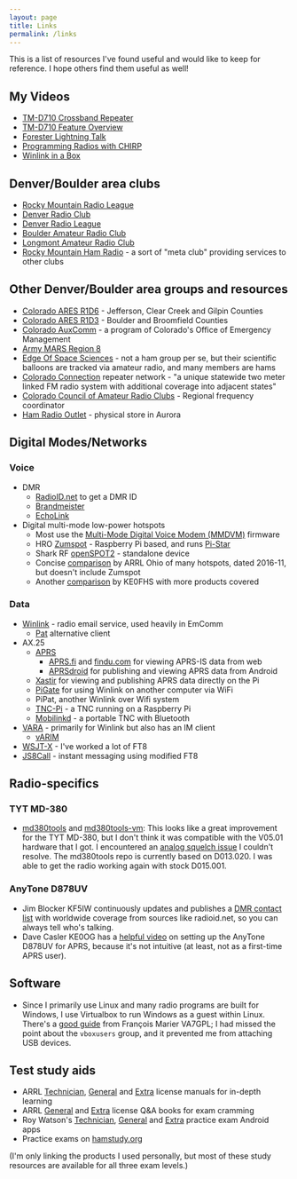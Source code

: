 ```yaml
---
layout: page
title: Links
permalink: /links
---
```

This is a list of resources I've found useful and would like to keep for reference. I hope others
find them useful as well!

## My Videos

* [TM-D710 Crossband Repeater](https://youtu.be/VUwnm9mY9Sw)
* [TM-D710 Feature Overview](https://youtu.be/jJfxv953r0I)
* [Forester Lightning Talk](https://youtu.be/7Pn-sijfTJg)
* [Programming Radios with CHIRP](https://youtu.be/RslvPYCLT-I)
* [Winlink in a Box](https://youtu.be/yaV0UdKeh7Y&t=2236s)

## Denver/Boulder area clubs

* [Rocky Mountain Radio League](https://www.rmrl.org/)
* [Denver Radio Club](https://www.w0tx.org/)
* [Denver Radio League](http://denverradioleague.org/)
* [Boulder Amateur Radio Club](https://www.qsl.net/w0dk/)
* [Longmont Amateur Radio Club](http://w0eno.org/)
* [Rocky Mountain Ham Radio](https://www.rmham.org/) - a sort of "meta club" providing services to
  other clubs

## Other Denver/Boulder area groups and resources

* [Colorado ARES R1D6](https://www.coaresr1d6.org/) - Jefferson, Clear Creek and Gilpin Counties
* [Colorado ARES R1D3](http://bouldercountyares.org/) - Boulder and Broomfield Counties
* [Colorado AuxComm](https://www.colorado.gov/pacific/dhsem/auxiliary-communications) - a program of
  Colorado's Office of Emergency Management
* [Army MARS Region 8](http://www.cwamars.net/)
* [Edge Of Space Sciences](https://www.eoss.org/) - not a ham group per se, but their scientific
  balloons are tracked via amateur radio, and many members are hams
* [Colorado Connection](https://colcon.org/) repeater network - "a unique statewide two meter linked
  FM radio system with additional coverage into adjacent states"
* [Colorado Council of Amateur Radio Clubs](https://www.ccarc.net/) - Regional frequency coordinator
* [Ham Radio Outlet](https://goo.gl/maps/oTeGpAFZ2uiRnNNu6) - physical store in Aurora

## Digital Modes/Networks

### Voice

* DMR
  * [RadioID.net](https://radioid.net/) to get a DMR ID
  * [Brandmeister](https://brandmeister.network/)
  * [EchoLink](https://secure.echolink.org/)
* Digital multi-mode low-power hotspots
  * Most use the [Multi-Mode Digital Voice Modem (MMDVM)](https://github.com/g4klx/MMDVM) firmware
  * HRO [Zumspot](https://www.hamradio.com/detail.cfm?pid=H0-016490) - Raspberry Pi based, and
    runs [Pi-Star](https://www.pistar.uk/)
  * Shark RF [openSPOT2](https://www.sharkrf.com/products/openspot2/) - standalone device
  * Concise
    [comparison](http://arrl-ohio.org/digital/Amateur%20Radio%20Digital%20Hotspot%20Comparison.pdf)
    by ARRL Ohio of many hotspots, dated 2016-11, but doesn't include Zumspot
  * Another [comparison](https://amateurradionotes.com/hotspots.htm#thehotspots) by KE0FHS with more
    products covered

### Data

* [Winlink](https://www.winlink.org/) - radio email service, used heavily in EmComm
  * [Pat](https://getpat.io/) alternative client
* AX.25
  * [APRS](http://www.aprs.org/)
    * [APRS.fi](https://aprs.fi/) and [findu.com](http://www.findu.com/) for viewing APRS-IS data
      from web
    * [APRSdroid](https://play.google.com/store/apps/details?id=org.aprsdroid.app) for publishing
      and viewing APRS data from Android
  * [Xastir](https://xastir.org/index.php/Main_Page) for viewing and publishing APRS data directly
    on the Pi
  * [PiGate](http://www.pigate.net/) for using Winlink on another computer via WiFi
  * PiPat, another Winlink over Wifi system
  * [TNC-Pi](https://tnc-x.com/) - a TNC running on a Raspberry Pi
  * [Mobilinkd](http://www.mobilinkd.com/) - a portable TNC with Bluetooth
* [VARA](https://rosmodem.wordpress.com/) - primarily for Winlink but also has an IM client
  * [vARIM](https://www.whitemesa.net/varim/varim.html)
* [WSJT-X](https://physics.princeton.edu/pulsar/k1jt/wsjtx.html) - I've worked a lot of FT8
* [JS8Call](http://js8call.com/) - instant messaging using modified FT8

## Radio-specifics

### TYT MD-380

* [md380tools](https://github.com/travisgoodspeed/md380tools) and
  [md380tools-vm](https://github.com/KD4Z/md380tools-vm): This looks like a great improvement for
  the TYT MD-380, but I don't think it was compatible with the V05.01 hardware that I got. I
  encountered an [analog squelch issue](https://ham.stackexchange.com/q/14604/14609) I couldn't
  resolve. The md380tools repo is currently based on D013.020. I was able to get the radio working
  again with stock D015.001.

### AnyTone D878UV

* Jim Blocker KF5IW continuously updates and publishes a
  [DMR contact list](https://kf5iw.com/contactdb.php) with worldwide coverage from sources like
  radioid.net, so you can always tell who's talking.
* Dave Casler KE0OG has a [helpful video](https://youtu.be/MjnmOmSdqVU) on setting up the AnyTone
  D878UV for APRS, because it's not intuitive (at least, not as a first-time APRS user).

## Software

* Since I primarily use Linux and many radio programs are built for Windows, I use Virtualbox to run
  Windows as a guest within Linux. There's a
  [good guide](https://feeding.cloud.geek.nz/posts/programming-anytone-d878uv-on-linux-using-windows10-and-virtualbox/)
  from François Marier VA7GPL; I had missed the point about the `vboxusers` group, and it prevented
  me from attaching USB devices.

## Test study aids

* ARRL [Technician](https://www.amazon.com/dp/B07DFSW94G),
  [General](https://www.amazon.com/dp/B07TDVH426) and [Extra](https://www.amazon.com/dp/B01FTDEJN6)
  license manuals for in-depth learning
* ARRL [General](https://www.amazon.com/dp/B00XAFJ8HS) and
  [Extra](https://www.amazon.com/dp/B01FWFFQ9C) license Q&A books for exam cramming
* Roy Watson's
  [Technician](https://play.google.com/store/apps/details?id=com.delasystems.hamradioexamtech),
  [General](https://play.google.com/store/apps/details?id=com.delasystems.hamradioexamgeneral) and
  [Extra](https://play.google.com/store/apps/details?id=com.delasystems.hamradioexamextra) practice
  exam Android apps
* Practice exams on [hamstudy.org](https://hamstudy.org)

(I'm only linking the products I used personally, but most of these study resources are available
for all three exam levels.)
